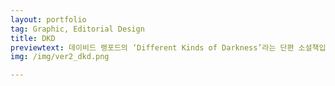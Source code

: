 ```yaml
---
layout: portfolio
tag: Graphic, Editorial Design
title: DKD
previewtext: 데이비드 랭포드의 ‘Different Kinds of Darkness’라는 단편 소설책입니다. 누구나 보게되면 즉사하는 이미지(블리트 이미지)가 나오는 소설의 세계관은 본문 레이아웃과 텍스트, 이미지, 책 케이스를 통해서 책의 물성에 그대로 녹아있습니다.
img: /img/ver2_dkd.png

---
```

<div class="img_row">
	<img class="col three" src="{{ site.baseurl }}/img/dkd2/00.png" alt="" title="dkd00"/>
</div>

<div class="img_row">
	<img class="col three" src="{{ site.baseurl }}/img/dkd2/01.png" alt="" title="dkd01"/>
</div>

<div class="img_row">
	<img class="col three" src="{{ site.baseurl }}/img/dkd2/02.png" alt="" title="dkd02"/>
</div>

<div class="img_row">
	<img class="col three" src="{{ site.baseurl }}/img/dkd2/03.png" alt="" title="dkd03"/>
</div>


<div class="img_row">
	<img class="col three" src="{{ site.baseurl }}/img/dkd2/04.png" alt="" title="dkd04"/>
</div>

<div class="img_row">
	<img class="col three" src="{{ site.baseurl }}/img/dkd2/05.png" alt="" title="dkd05"/>
</div>

<div class="img_row">
	<img class="col three" src="{{ site.baseurl }}/img/dkd2/06.png" alt="" title="dkd06"/>
</div>

<div class="img_row">
	<img class="col three" src="{{ site.baseurl }}/img/dkd2/07.png" alt="" title="dkd07"/>
</div>

<div class="img_row">
	<img class="col three" src="{{ site.baseurl }}/img/dkd2/08.png" alt="" title="dkd08"/>
</div>

